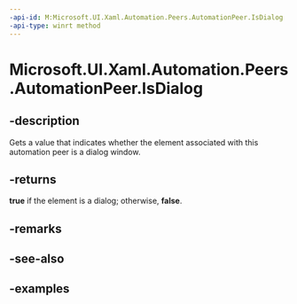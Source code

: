 ```yaml
---
-api-id: M:Microsoft.UI.Xaml.Automation.Peers.AutomationPeer.IsDialog
-api-type: winrt method
---
```


<!-- Method syntax.
public bool AutomationPeer.IsDialog()
-->

# Microsoft.UI.Xaml.Automation.Peers.AutomationPeer.IsDialog

## -description

Gets a value that indicates whether the element associated with this automation peer is a dialog window.

## -returns

**true** if the element is a dialog; otherwise, **false**.

## -remarks

## -see-also

## -examples

